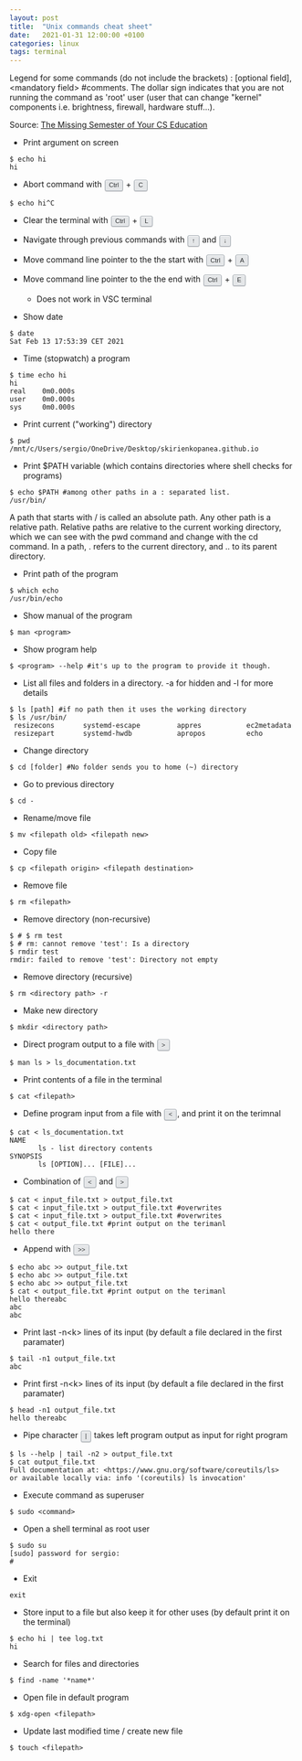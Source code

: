 ```yaml
---
layout: post
title:  "Unix commands cheat sheet"
date:   2021-01-31 12:00:00 +0100
categories: linux
tags: terminal
---
```

<style>
:root {
--theme-body-font-family:Arial,"Helvetica Neue",Helvetica,sans-serif;
--black-800:#242729;
--white:#fff;
--black-075:#e4e6e8;
--black-300:#9fa6ad;
}
kbd {
    display: inline-block;
    margin: 0 .1em;
    padding: .1em .6em;
    font-family: var(--theme-body-font-family);
    font-size: 11px;
    line-height: 1.4;
    color: var(--black-800);
    text-shadow: 0 1px 0 var(--white);
    background-color: var(--black-075);
    border: 1px solid var(--black-300);
    border-radius: 3px;
    box-shadow: 0 1px 1px rgba(12,13,14,0.15),inset 0 1px 0 0 var(--white);
    white-space: nowrap;
}
</style>
<!--more-->
Legend for some commands (do not include the brackets) : [optional field], &lt;mandatory field&gt; #comments.
The dollar sign indicates that you are not running the command as 'root' user (user that can change "kernel" components i.e. brightness, firewall, hardware stuff...).

Source: [The Missing Semester of Your CS Education](https://missing.csail.mit.edu/2020/course-shell/)

* Print argument on screen
```console
$ echo hi
hi
```

* Abort command with <kbd>Ctrl</kbd> + <kbd>C</kbd>
```console
$ echo hi^C
```

* Clear the terminal with <kbd>Ctrl</kbd> + <kbd>L</kbd>
* Navigate through previous commands with <kbd>↑</kbd> and <kbd>↓</kbd>
* Move command line pointer to the the start with <kbd>Ctrl</kbd> + <kbd>A</kbd>
* Move command line pointer to the the end with <kbd>Ctrl</kbd> + <kbd>E</kbd>
  * Does not work in VSC terminal

* Show date
```console
$ date
Sat Feb 13 17:53:39 CET 2021
```

* Time (stopwatch) a program
```console
$ time echo hi
hi
real    0m0.000s
user    0m0.000s
sys     0m0.000s
```

* Print current ("working") directory
```console
$ pwd
/mnt/c/Users/sergio/OneDrive/Desktop/skirienkopanea.github.io
```

* Print $PATH variable (which contains directories where shell checks for programs)
```console
$ echo $PATH #among other paths in a : separated list.
/usr/bin/ 
```
A path that starts with / is called an absolute path. Any other path is a relative path. Relative paths are relative to the current working directory, which we can see with the pwd command and change with the cd command. In a path, . refers to the current directory, and .. to its parent directory.

* Print path of the program
```console
$ which echo
/usr/bin/echo
```

* Show manual of the program
```console
$ man <program>
```

* Show program help
```console
$ <program> --help #it's up to the program to provide it though.
```

* List all files and folders in a directory. -a for hidden and -l for more details
```console
$ ls [path] #if no path then it uses the working directory
$ ls /usr/bin/
 resizecons       systemd-escape         appres           ec2metadata
 resizepart       systemd-hwdb           apropos          echo
```

* Change directory
```console
$ cd [folder] #No folder sends you to home (~) directory
```

* Go to previous directory
```console
$ cd -
```

* Rename/move file
```console
$ mv <filepath old> <filepath new>
```

* Copy file
```console
$ cp <filepath origin> <filepath destination>
```

* Remove file
```console
$ rm <filepath>
```

* Remove directory (non-recursive)
```console
$ # $ rm test
$ # rm: cannot remove 'test': Is a directory
$ rmdir test
rmdir: failed to remove 'test': Directory not empty
```

* Remove directory (recursive)
```console
$ rm <directory path> -r
```

* Make new directory
```console
$ mkdir <directory path>
```

* Direct program output to a file with <kbd>&gt;</kbd>
```console
$ man ls > ls_documentation.txt
```

* Print contents of a file in the terminal
```console
$ cat <filepath>
```

* Define program input from a file with <kbd>&lt;</kbd>, and print it on the terimnal
```console
$ cat < ls_documentation.txt
NAME
       ls - list directory contents
SYNOPSIS
       ls [OPTION]... [FILE]...
```

* Combination of <kbd>&lt;</kbd> and <kbd>&gt;</kbd>
```console
$ cat < input_file.txt > output_file.txt
$ cat < input_file.txt > output_file.txt #overwrites
$ cat < input_file.txt > output_file.txt #overwrites
$ cat < output_file.txt #print output on the terimanl
hello there
```
* Append with <kbd>&gt;&gt;</kbd>
```console
$ echo abc >> output_file.txt
$ echo abc >> output_file.txt
$ echo abc >> output_file.txt
$ cat < output_file.txt #print output on the terimanl
hello thereabc
abc
abc
```
* Print last -n&lt;k&gt; lines of its input (by default a file declared in the first paramater)
```console
$ tail -n1 output_file.txt
abc
```
* Print first -n&lt;k&gt; lines of its input (by default a file declared in the first paramater)
```console
$ head -n1 output_file.txt
hello thereabc
```

* Pipe character <kbd>|</kbd> takes left program output as input for right program 
```console
$ ls --help | tail -n2 > output_file.txt
$ cat output_file.txt
Full documentation at: <https://www.gnu.org/software/coreutils/ls>
or available locally via: info '(coreutils) ls invocation'
```

* Execute command as superuser
```console
$ sudo <command>
```
* Open a shell terminal as root user
```console
$ sudo su
[sudo] password for sergio:
#
```
* Exit
```console
exit
```
* Store input to a file but also keep it for other uses (by default print it on the terminal)
```console
$ echo hi | tee log.txt
hi
```
* Search for files and directories
```console
$ find -name '*name*'
```
* Open file in default program
```console
$ xdg-open <filepath>
```

* Update last modified time / create new file
```console
$ touch <filepath>
```

